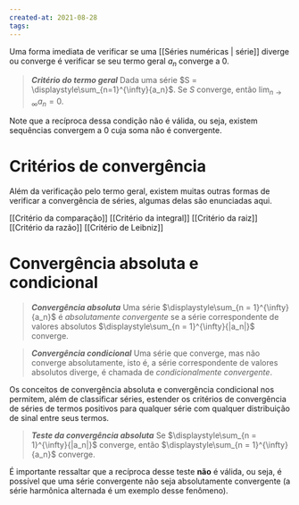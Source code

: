 ```yaml
---
created-at: 2021-08-28
tags:
---
```

Uma forma imediata de verificar se uma [[Séries numéricas | série]] diverge ou converge é verificar se seu termo geral $a_n$ converge a $0$.

> ***Critério do termo geral***
> Dada uma série $S = \displaystyle\sum_{n=1}^{\infty}{a_n}$. Se $S$ converge, então $\displaystyle\lim_{n \to \infty} a_n = 0$.

Note que a recíproca dessa condição não é válida, ou seja, existem sequências convergem a $0$ cuja soma não é convergente.

# Critérios de convergência
Além da verificação pelo termo geral, existem muitas outras formas de verificar a convergência de séries, algumas delas são enunciadas aqui.

[[Critério da comparação]]
[[Critério da integral]]
[[Critério da raiz]]
[[Critério da razão]]
[[Critério de Leibniz]]

# Convergência absoluta e condicional
> ***Convergência absoluta***
> Uma série $\displaystyle\sum_{n = 1}^{\infty}{a_n}$ é *absolutamente convergente* se a série correspondente de valores absolutos $\displaystyle\sum_{n = 1}^{\infty}{|a_n|}$ converge.

> ***Convergência condicional***
> Uma série que converge, mas não converge absolutamente, isto é, a série correspondente de valores absolutos diverge, é chamada de *condicionalmente convergente*.

Os conceitos de convergência absoluta e convergência condicional nos permitem, além de classificar séries, estender os critérios de convergência de séries de termos positivos para qualquer série com qualquer distribuição de sinal entre seus termos.

> ***Teste da convergência absoluta***
> Se $\displaystyle\sum_{n = 1}^{\infty}{|a_n|}$ converge, então $\displaystyle\sum_{n = 1}^{\infty}{a_n}$ converge.

É importante ressaltar que a recíproca desse teste **não** é válida, ou seja, é possível que uma série convergente não seja absolutamente convergente (a série harmônica alternada é um exemplo desse fenômeno).